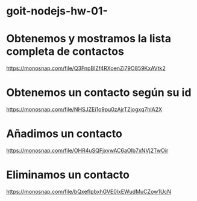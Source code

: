 # goit-nodejs-hw-01-

# Obtenemos y mostramos la lista completa de contactos
https://monosnap.com/file/Q3FnpBlZf4RXoenZi79O859KxAVtk2

# Obtenemos un contacto según su id
https://monosnap.com/file/NHSJZEi1o9pu0zAjrTZjogxq7hlA2X

# Añadimos un contacto
https://monosnap.com/file/OHR4uSQFjxvwAC6aOlb7xNVj2TwOir

# Eliminamos un contacto
https://monosnap.com/file/bQxefIpbxhGVE0lxEWudMuCZow1UcN